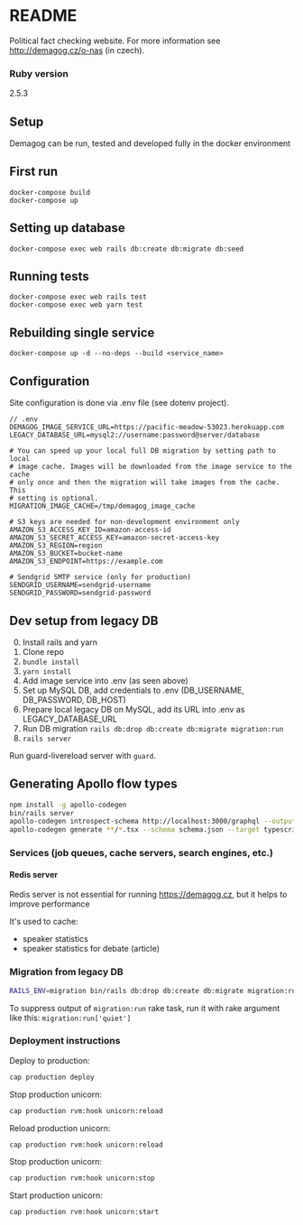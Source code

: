 # README

Political fact checking website. For more information see http://demagog.cz/o-nas (in czech).

### Ruby version

2.5.3

## Setup

Demagog can be run, tested and developed fully in the docker environment

## First run
```
docker-compose build
docker-compose up
```

## Setting up database
```
docker-compose exec web rails db:create db:migrate db:seed
```

## Running tests
```
docker-compose exec web rails test
docker-compose exec web yarn test
```

## Rebuilding single service
```
docker-compose up -d --no-deps --build <service_name>
```

## Configuration

Site configuration is done via .env file (see dotenv project).

```
// .env
DEMAGOG_IMAGE_SERVICE_URL=https://pacific-meadow-53023.herokuapp.com
LEGACY_DATABASE_URL=mysql2://username:password@server/database

# You can speed up your local full DB migration by setting path to local
# image cache. Images will be downloaded from the image service to the cache
# only once and then the migration will take images from the cache. This
# setting is optional.
MIGRATION_IMAGE_CACHE=/tmp/demagog_image_cache

# S3 keys are needed for non-development environment only
AMAZON_S3_ACCESS_KEY_ID=amazon-access-id
AMAZON_S3_SECRET_ACCESS_KEY=amazon-secret-access-key
AMAZON_S3_REGION=region
AMAZON_S3_BUCKET=bucket-name
AMAZON_S3_ENDPOINT=https://example.com

# Sendgrid SMTP service (only for production)
SENDGRID_USERNAME=sendgrid-username
SENDGRID_PASSWORD=sendgrid-password
```

## Dev setup from legacy DB

0. Install rails and yarn
1. Clone repo
2. `bundle install`
3. `yarn install`
4. Add image service into .env (as seen above)
5. Set up MySQL DB, add credentials to .env (DB_USERNAME, DB_PASSWORD, DB_HOST)
6. Prepare local legacy DB on MySQL, add its URL into .env as LEGACY_DATABASE_URL
7. Run DB migration `rails db:drop db:create db:migrate migration:run`
8. `rails server`

Run guard-livereload server with `guard`.

## Generating Apollo flow types

```sh
npm install -g apollo-codegen
bin/rails server
apollo-codegen introspect-schema http://localhost:3000/graphql --output schema.json
apollo-codegen generate **/*.tsx --schema schema.json --target typescript --output operation-result-types.ts
```

### Services (job queues, cache servers, search engines, etc.)

#### Redis server

Redis server is not essential for running https://demagog.cz, but it helps to improve performance

It's used to cache:

* speaker statistics
* speaker statistics for debate (article)

### Migration from legacy DB

```sh
RAILS_ENV=migration bin/rails db:drop db:create db:migrate migration:run
```

To suppress output of `migration:run` rake task, run it with rake argument like this:
`migration:run['quiet']`

### Deployment instructions

Deploy to production:
```sh
cap production deploy
```

Stop production unicorn:
```sh
cap production rvm:hook unicorn:reload
```

Reload production unicorn:
```sh
cap production rvm:hook unicorn:reload
```

Stop production unicorn:
```sh
cap production rvm:hook unicorn:stop
```

Start production unicorn:
```sh
cap production rvm:hook unicorn:start
```
